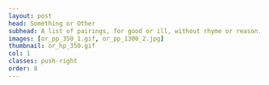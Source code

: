 ```yaml
---
layout: post
head: Something or Other
subhead: A list of pairings, for good or ill, without rhyme or reason. <br><br> 2017  -  digital print  -  12" x 65"
images: [or_pp_350_1.gif, or_pp_1300_2.jpg]
thumbnail: or_hp_350.gif
col: 1
classes: push-right
order: 8
---
```


